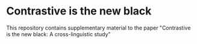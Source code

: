 # Contrastive is the new black

This repository contains supplementary material to the paper "Contrastive is the new black: A cross-linguistic study"